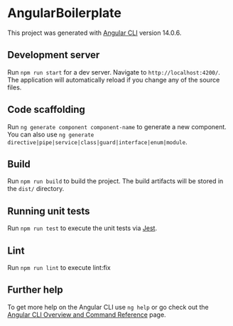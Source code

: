 # AngularBoilerplate

This project was generated with [Angular CLI](https://github.com/angular/angular-cli) version 14.0.6.

## Development server

Run `npm run start` for a dev server. Navigate to `http://localhost:4200/`. The application will automatically reload if you change any of the source files.

## Code scaffolding

Run `ng generate component component-name` to generate a new component. You can also use `ng generate directive|pipe|service|class|guard|interface|enum|module`.

## Build

Run `npm run build` to build the project. The build artifacts will be stored in the `dist/` directory.

## Running unit tests

Run `npm run test` to execute the unit tests via [Jest](https://jestjs.io/docs/testing-frameworks).

## Lint
Run `npm run lint` to execute lint:fix


## Further help

To get more help on the Angular CLI use `ng help` or go check out the [Angular CLI Overview and Command Reference](https://angular.io/cli) page.
